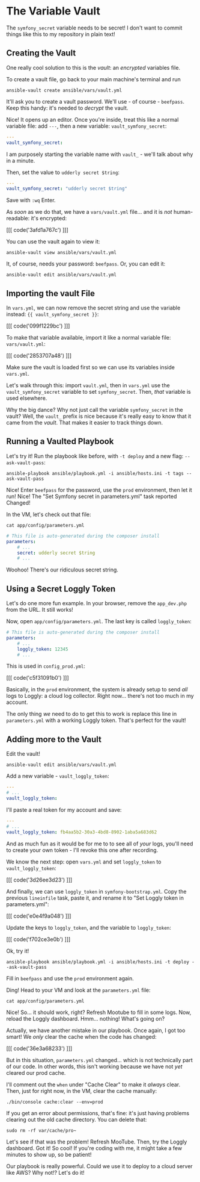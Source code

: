 # The Variable Vault

The `symfony_secret` variable needs to be secret! I don't want to commit things
like this to my repository in plain text!

## Creating the Vault

One really cool solution to this is the *vault*: an *encrypted* variables file.

To create a vault file, go back to your main machine's terminal and run

```terminal
ansible-vault create ansible/vars/vault.yml
```

It'll ask you to create a vault password. We'll use - of course - `beefpass`. Keep
this handy: it's needed to *decrypt* the vault.

Nice! It opens up an editor. Once you're inside, treat this like a normal variable
file: add `---`, then a new variable: `vault_symfony_secret`:

```yaml
---
vault_symfony_secret: 
```

I am purposely starting the variable name with `vault_` - we'll talk about why
in a minute.

Then, set the value to `udderly secret $tring`:

```yaml
---
vault_symfony_secret: "udderly secret $tring"
```

Save with `:wq` Enter.

As *soon* as we do that, we have a `vars/vault.yml` file... and it is *not* human-readable:
it's encrypted:

[[[ code('3afd1a767c') ]]]

You can use the vault again to view it:

```terminal
ansible-vault view ansible/vars/vault.yml
```

It, of course, needs your password: `beefpass`. Or, you can edit it:

```terminal
ansible-vault edit ansible/vars/vault.yml
```

## Importing the vault File

In `vars.yml`, we can now remove the secret string and use the variable instead:
`{{ vault_symfony_secret }}`:

[[[ code('099f1229bc') ]]]

To make that variable available, import it like a normal variable file: `vars/vault.yml`:

[[[ code('2853707a48') ]]]

Make sure the vault is loaded first so we can use its variables inside `vars.yml`.

Let's walk through this: import `vault.yml`, then in `vars.yml` use the `vault_symfony_secret`
variable to set `symfony_secret`. Then, *that* variable is used elsewhere.

Why the big dance? Why not just call the variable `symfony_secret` in the vault?
Well, the `vault_` prefix is nice because it's really easy to know that it came from
the *vault*. That makes it easier to track things down.

## Running a Vaulted Playbook

Let's try it! Run the playbook like before, with `-t deploy` and a new flag:
`--ask-vault-pass`:

```terminal
ansible-playbook ansible/playbook.yml -i ansible/hosts.ini -t tags --ask-vault-pass
```

Nice! Enter `beefpass` for the password, use the `prod` environment, then let it
run! Nice! The "Set Symfony secret in parameters.yml" task reported Changed!

In the VM, let's check out that file:

```terminal
cat app/config/parameters.yml
```

```yaml
# This file is auto-generated during the composer install
parameters:
    # ...
    secret: udderly secret $tring
    # ...
```

Woohoo! There's our ridiculous secret string.

## Using a Secret Loggly Token

Let's do one more fun example. In your browser, remove the `app_dev.php` from the
URL. It still works!

Now, open `app/config/parameters.yml`. The last key is called `loggly_token`:

```yaml
# This file is auto-generated during the composer install
parameters:
    # ...
    loggly_token: 12345
    # ...
```

This is used in `config_prod.yml`:

[[[ code('c5f31091b0') ]]]

Basically, in the `prod` environment, the system is already setup to send *all* logs
to Loggly: a cloud log collector. Right now... there's not too much in my account.

The only thing *we* need to do to get this to work is replace this line in `parameters.yml`
with a working Loggly token. That's perfect for the vault!

## Adding more to the Vault

Edit the vault!

```terminal
ansible-vault edit ansible/vars/vault.yml
```

Add a new variable - `vault_loggly_token`:

```yaml
---
# ...
vault_loggly_token:
```

I'll paste a real token for my account and save:

```yaml
---
# ...
vault_loggly_token: fb4aa5b2-30a3-4bd8-8902-1aba5a683d62
```

And as much fun as it would be for me to to see all of *your* logs, you'll need
to create your own token - I'll revoke this one after recording.

We know the next step: open `vars.yml` and set `loggly_token` to `vault_loggly_token`:

[[[ code('3d26ee3d23') ]]]

And finally, we can use `loggly_token` in `symfony-bootstrap.yml`. Copy the previous
`lineinfile` task, paste it, and rename it to "Set Loggly token in parameters.yml":

[[[ code('e0e4f9a048') ]]]

Update the keys to `loggly_token`, and the variable to `loggly_token`:

[[[ code('f702ce3e0b') ]]]

Ok, try it!

```terminal
ansible-playbook ansible/playbook.yml -i ansible/hosts.ini -t deploy --ask-vault-pass
```

Fill in `beefpass` and use the `prod` environment again.

Ding! Head to your VM and look at the `parameters.yml` file:

```terminal
cat app/config/parameters.yml
```

Nice! So... it should work, right? Refresh Mootube to fill in some logs. Now, reload
the Loggly dashboard. Hmm... nothing! What's going on?

Actually, we have another mistake in our playbook. Once again, I got too smart! We
*only* clear the cache when the code has changed:

[[[ code('36e3a68233') ]]]

But in this situation, `parameters.yml` changed... which is not technically part of
our code. In other words, this isn't working because we have not *yet* cleared our
prod cache.

I'll comment out the `when` under "Cache Clear" to make it *always* clear. Then,
just for right now, in the VM, clear the cache manually:

```terminal
./bin/console cache:clear --env=prod
```

If you get an error about permissions, that's fine: it's just having problems clearing
out the old cache directory. You can delete that:

```terminal
sudo rm -rf var/cache/pro~
```

Let's see if that was the problem! Refresh MooTube. Then, try the Loggly dashboard.
Got it! So cool! If you're coding with me, it might take a few minutes to show up,
so be patient!

Our playbook is really powerful. Could we use it to deploy to a cloud server like
AWS? Why not!? Let's do it!
